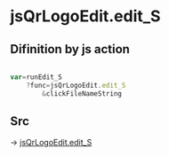 # jsQrLogoEdit.edit_S

## Difinition by js action

```js.js

var=runEdit_S
	?func=jsQrLogoEdit.edit_S
		&clickFileNameString
```

## Src

-> [jsQrLogoEdit.edit_S](https://github.com/puutaro/CommandClick/blob/master/app/src/main/java/com/puutaro/commandclick/fragment_lib/terminal_fragment/js_interface/qr/JsQrLogoEdit.kt#L32)


